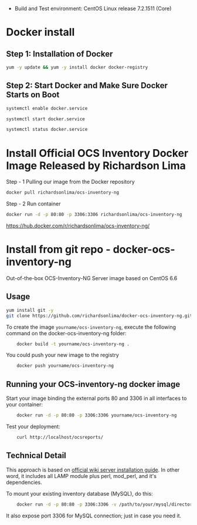 * Build and Test environment: CentOS Linux release 7.2.1511 (Core) 

Docker install
=======================

Step 1: Installation of Docker
-----

``` bash
yum -y update && yum -y install docker docker-registry
```

Step 2: Start Docker and Make Sure Docker Starts on Boot
-----

``` bash
systemctl enable docker.service

systemctl start docker.service

systemctl status docker.service
```

Install Official OCS Inventory Docker Image Released by Richardson Lima
=======================
Step - 1 Pulling our image from the Docker repository
```bash
docker pull richardsonlima/ocs-inventory-ng
```

Step - 2 Run container
``` bash
docker run -d -p 80:80 -p 3306:3306 richardsonlima/ocs-inventory-ng
```

https://hub.docker.com/r/richardsonlima/ocs-inventory-ng/

Install from git repo - docker-ocs-inventory-ng
=======================

Out-of-the-box OCS-Inventory-NG Server image based on CentOS 6.6

Usage
-----

```bash
yum install git -y 
git clone https://github.com/richardsonlima/docker-ocs-inventory-ng.git
```

To create the image `yourname/ocs-inventory-ng`, execute the following command on the docker-ocs-inventory-ng folder:
```bash
	docker build -t yourname/ocs-inventory-ng .
```

You could push your new image to the registry
```bash
	docker push yourname/ocs-inventory-ng
```

Running your OCS-inventory-ng docker image
------------------------------------------

Start your image binding the external ports 80 and 3306 in all interfaces to your container:
```bash
	docker run -d -p 80:80 -p 3306:3306 yourname/ocs-inventory-ng
```

Test your deployment:
```bash
	curl http://localhost/ocsreports/
```

Technical Detail
----------------

This approach is based on [official wiki server installation guide](http://wiki.ocsinventory-ng.org/index.php/Documentation:Server). In other word, it includes all LAMP module plus perl, mod_perl, and it's dependencies.

To mount your existing inventory database (MySQL), do this:
```bash
	docker run -d -p 80:80 -p 3306:3306 -v /path/to/your/mysql/directory:/var/lib/mysql -v  /path/to/your/mysql/setting/dbconfig.inc.php:/usr/share/ocsinventory-reports/ocsreports/dbconfig.inc.php yourname/ocs-inventory-ng
```

It also expose port 3306 for MySQL connection; just in case you need it.
